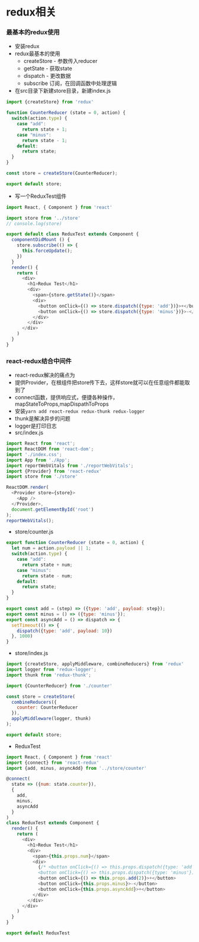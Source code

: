 # redux相关

### 最基本的redux使用

* 安装redux
* redux最基本的使用
  * createStore - 参数传入reducer
  * getState - 获取state
  * dispatch - 更改数据
  * subscribe  订阅，在回调函数中处理逻辑
* 在src目录下新建store目录，新建index.js
```js
import {createStore} from 'redux'

function CounterReducer (state = 0, action) {
  switch(action.type) {
    case "add":
      return state + 1;
    case "minus":
      return state - 1;
    default:
      return state;
  }
}

const store = createStore(CounterReducer);

export default store;
```
* 写一个ReduxTest组件
```js
import React, { Component } from 'react'

import store from '../store'
// console.log(store)

export default class ReduxTest extends Component {
  componentDidMount () {
    store.subscribe(() => {
      this.forceUpdate();
    })
  }
  render() {
    return (
      <div>
        <h1>Redux Test</h1>
        <div>
          <span>{store.getState()}</span>
          <div>
            <button onClick={() => store.dispatch({type: 'add'})}>+</button>
            <button onClick={() => store.dispatch({type: 'minus'})}>-</button>
          </div>
        </div>
      </div>
    )
  }
}

```

### react-redux结合中间件
* react-redux解决的痛点为
 * 提供Provider，在根组件把store传下去，这样store就可以在任意组件都能取到了
 * connect函数，提供响应式，便捷各种操作，mapStateToProps,mapDispathToProps
* 安装`yarn add react-redux redux-thunk redux-logger`
* thunk是解决异步的问题
* logger是打印日志
* src/index.js
```js
import React from 'react';
import ReactDOM from 'react-dom';
import './index.css';
import App from './App';
import reportWebVitals from './reportWebVitals';
import {Provider} from 'react-redux'
import store from './store'

ReactDOM.render(
  <Provider store={store}>
    <App />
  </Provider>,
  document.getElementById('root')
);
reportWebVitals();

```
* store/counter.js
```js
export function CounterReducer (state = 0, action) {
  let num = action.payload || 1;
  switch(action.type) {
    case "add":
      return state + num;
    case "minus":
      return state - num;
    default:
      return state;
  }
}

export const add = (step) => ({type: 'add', payload: step});
export const minus = () => ({type: 'minus'});
export const asyncAdd = () => dispatch => {
  setTimeout(() => {
    dispatch({type: 'add', payload: 10})
  }, 1000)
}
```
* store/index.js
```js
import {createStore, applyMiddleware, combineReducers} from 'redux'
import logger from 'redux-logger';
import thunk from 'redux-thunk';

import {CounterReducer} from './counter'

const store = createStore(
  combineReducers({
    counter: CounterReducer
  }),
  applyMiddleware(logger, thunk)
);

export default store;
```
* ReduxTest
```js
import React, { Component } from 'react'
import {connect} from 'react-redux'
import {add, minus, asyncAdd} from '../store/counter'

@connect(
  state => ({num: state.counter}),
  {
    add,
    minus,
    asyncAdd
  }
)
class ReduxTest extends Component {
  render() {
    return (
      <div>
        <h1>Redux Test</h1>
        <div>
          <span>{this.props.num}</span>
          <div>
            {/* <button onClick={() => this.props.dispatch({type: 'add'})}>+</button>
            <button onClick={() => this.props.dispatch({type: 'minus'})}>-</button> */}
            <button onClick={() => this.props.add(2)}>+</button>
            <button onClick={this.props.minus}>-</button>
            <button onClick={this.props.asyncAdd}>+</button>
          </div>
        </div>
      </div>
    )
  }
}

export default ReduxTest

```
